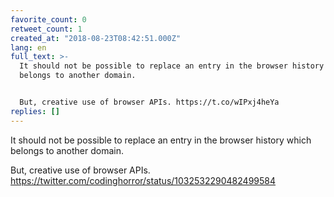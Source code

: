 ```yaml
---
favorite_count: 0
retweet_count: 1
created_at: "2018-08-23T08:42:51.000Z"
lang: en
full_text: >-
  It should not be possible to replace an entry in the browser history which
  belongs to another domain. 


  But, creative use of browser APIs. https://t.co/wIPxj4heYa
replies: []
---
```


It should not be possible to replace an entry in the browser history which
belongs to another domain.

But, creative use of browser APIs.
<https://twitter.com/codinghorror/status/1032532290482499584>
